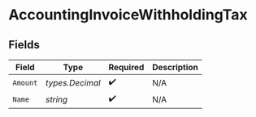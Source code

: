 # AccountingInvoiceWithholdingTax


## Fields

| Field              | Type               | Required           | Description        |
| ------------------ | ------------------ | ------------------ | ------------------ |
| `Amount`           | *types.Decimal*    | :heavy_check_mark: | N/A                |
| `Name`             | *string*           | :heavy_check_mark: | N/A                |